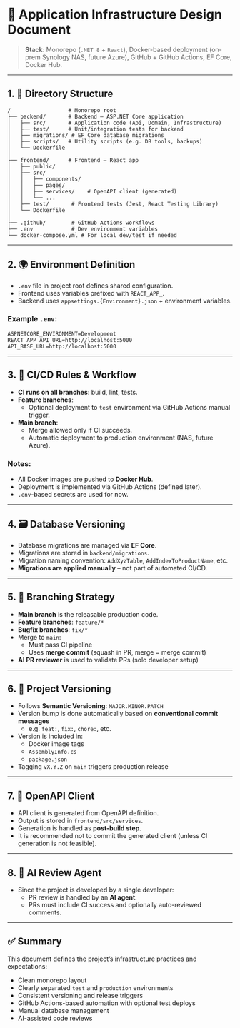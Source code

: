 # 📘 Application Infrastructure Design Document

> **Stack**: Monorepo (`.NET 8` + `React`), Docker-based deployment (on-prem Synology NAS, future Azure), GitHub + GitHub Actions, EF Core, Docker Hub.

---

## 1. 📁 Directory Structure

```
/                  # Monorepo root
├── backend/       # Backend – ASP.NET Core application
│   ├── src/       # Application code (Api, Domain, Infrastructure)
│   ├── test/      # Unit/integration tests for backend
│   ├── migrations/ # EF Core database migrations
│   ├── scripts/   # Utility scripts (e.g. DB tools, backups)
│   └── Dockerfile
│
├── frontend/      # Frontend – React app
│   ├── public/
│   ├── src/
│   │   ├── components/
│   │   ├── pages/
│   │   ├── services/    # OpenAPI client (generated)
│   │   └── ...
│   ├── test/       # Frontend tests (Jest, React Testing Library)
│   └── Dockerfile
│
├── .github/        # GitHub Actions workflows
├── .env            # Dev environment variables
└── docker-compose.yml # For local dev/test if needed
```

---

## 2. 🌍 Environment Definition

- `.env` file in project root defines shared configuration.
- Frontend uses variables prefixed with `REACT_APP_`.
- Backend uses `appsettings.{Environment}.json` + environment variables.

### Example `.env`:

```
ASPNETCORE_ENVIRONMENT=Development
REACT_APP_API_URL=http://localhost:5000
API_BASE_URL=http://localhost:5000
```

---

## 3. 🔁 CI/CD Rules & Workflow

- **CI runs on all branches**: build, lint, tests.
- **Feature branches**:
  - Optional deployment to `test` environment via GitHub Actions manual trigger.
- **Main branch**:
  - Merge allowed only if CI succeeds.
  - Automatic deployment to production environment (NAS, future Azure).

### Notes:

- All Docker images are pushed to **Docker Hub**.
- Deployment is implemented via GitHub Actions (defined later).
- `.env`-based secrets are used for now.

---

## 4. 🗃️ Database Versioning

- Database migrations are managed via **EF Core**.
- Migrations are stored in `backend/migrations`.
- Migration naming convention: `AddXyzTable`, `AddIndexToProductName`, etc.
- **Migrations are applied manually** – not part of automated CI/CD.

---

## 5. 🌿 Branching Strategy

- **Main branch** is the releasable production code.
- **Feature branches**: `feature/*`
- **Bugfix branches**: `fix/*`
- Merge to `main`:
  - Must pass CI pipeline
  - Uses **merge commit** (squash in PR, merge = merge commit)
- **AI PR reviewer** is used to validate PRs (solo developer setup)

---

## 6. 🔖 Project Versioning

- Follows **Semantic Versioning**: `MAJOR.MINOR.PATCH`
- Version bump is done automatically based on **conventional commit messages**
  - e.g. `feat:`, `fix:`, `chore:`, etc.
- Version is included in:
  - Docker image tags
  - `AssemblyInfo.cs`
  - `package.json`
- Tagging `vX.Y.Z` on `main` triggers production release

---

## 7. 🔧 OpenAPI Client

- API client is generated from OpenAPI definition.
- Output is stored in `frontend/src/services`.
- Generation is handled as **post-build step**.
- It is recommended not to commit the generated client (unless CI generation is not feasible).

---

## 8. 🧠 AI Review Agent

- Since the project is developed by a single developer:
  - PR review is handled by an **AI agent**.
  - PRs must include CI success and optionally auto-reviewed comments.

---

## ✅ Summary

This document defines the project’s infrastructure practices and expectations:

- Clean monorepo layout
- Clearly separated `test` and `production` environments
- Consistent versioning and release triggers
- GitHub Actions-based automation with optional test deploys
- Manual database management
- AI-assisted code reviews

